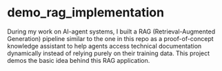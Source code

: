 # demo_rag_implementation

During my work on AI-agent systems, I built a RAG (Retrieval-Augmented Generation) pipeline similar to the one in this repo as a proof-of-concept knowledge assistant to help agents access technical documentation dynamically instead of relying purely on their training data. This project demos the basic idea behind this RAG application. 
